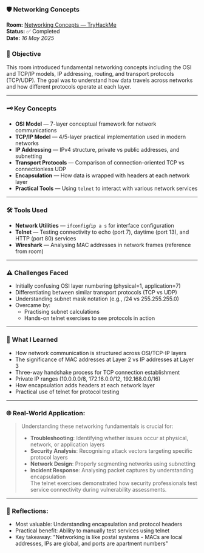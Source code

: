 ### 🛡️ Networking Concepts

**Room:** [Networking Concepts — TryHackMe](https://tryhackme.com/room/networkingconcepts)  
**Status:** ✅ Completed  
**Date:** *16 May 2025*  

### 🎯 Objective
This room introduced fundamental networking concepts including the OSI and TCP/IP models, IP addressing, routing, and transport protocols (TCP/UDP). The goal was to understand how data travels across networks and how different protocols operate at each layer.

---

### 🗝️ Key Concepts  
- **OSI Model** — 7-layer conceptual framework for network communications  
- **TCP/IP Model** — 4/5-layer practical implementation used in modern networks  
- **IP Addressing** — IPv4 structure, private vs public addresses, and subnetting  
- **Transport Protocols** — Comparison of connection-oriented TCP vs connectionless UDP  
- **Encapsulation** — How data is wrapped with headers at each network layer  
- **Practical Tools** — Using `telnet` to interact with various network services  

---

### 🛠️ Tools Used
- **Network Utilities** — `ifconfig`/`ip a s` for interface configuration  
- **Telnet** — Testing connectivity to echo (port 7), daytime (port 13), and HTTP (port 80) services  
- **Wireshark** — Analysing MAC addresses in network frames (reference from room)  

---

### ⚠️ Challenges Faced
- Initially confusing OSI layer numbering (physical=1, application=7)  
- Differentiating between similar transport protocols (TCP vs UDP)  
- Understanding subnet mask notation (e.g., /24 vs 255.255.255.0)  
- Overcame by:  
  - Practising subnet calculations  
  - Hands-on telnet exercises to see protocols in action  

---

### 🧠 What I Learned
- How network communication is structured across OSI/TCP-IP layers  
- The significance of MAC addresses at Layer 2 vs IP addresses at Layer 3  
- Three-way handshake process for TCP connection establishment  
- Private IP ranges (10.0.0.0/8, 172.16.0.0/12, 192.168.0.0/16)  
- How encapsulation adds headers at each network layer  
- Practical use of telnet for protocol testing  

---

### 🌐 Real-World Application:
> Understanding these networking fundamentals is crucial for:
> - **Troubleshooting**: Identifying whether issues occur at physical, network, or application layers  
> - **Security Analysis**: Recognising attack vectors targeting specific protocol layers  
> - **Network Design**: Properly segmenting networks using subnetting  
> - **Incident Response**: Analysing packet captures by understanding encapsulation  
> The telnet exercises demonstrated how security professionals test service connectivity during vulnerability assessments.

---

### 💭 Reflections:
- Most valuable: Understanding encapsulation and protocol headers  
- Practical benefit: Ability to manually test services using telnet  
- Key takeaway: "Networking is like postal systems - MACs are local addresses, IPs are global, and ports are apartment numbers"  
